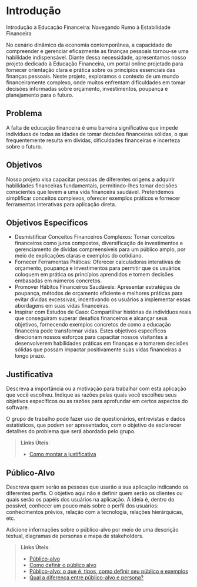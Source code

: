 # Introdução

Introdução à Educação Financeira: Navegando Rumo à Estabilidade Financeira

No cenário dinâmico da economia contemporânea, a capacidade de compreender e gerenciar eficazmente as finanças pessoais tornou-se uma habilidade indispensável. Diante dessa necessidade, apresentamos nosso projeto dedicado à Educação Financeira, um portal online projetado para fornecer orientação clara e prática sobre os princípios essenciais das finanças pessoais. Neste projeto, exploramos o contexto de um mundo financeiramente complexo, onde muitos enfrentam dificuldades em tomar decisões informadas sobre orçamento, investimentos, poupança e planejamento para o futuro.

## Problema
A falta de educação financeira é uma barreira significativa que impede indivíduos de todas as idades de tomar decisões financeiras sólidas, o que frequentemente resulta em dívidas, dificuldades financeiras e incerteza sobre o futuro.


## Objetivos

Nosso projeto visa capacitar pessoas de diferentes origens a adquirir habilidades financeiras fundamentais, permitindo-lhes tomar decisões conscientes que levem a uma vida financeira saudável. Pretendemos simplificar conceitos complexos, oferecer exemplos práticos e fornecer ferramentas interativas para aplicação direta.

## Objetivos Especificos
*  Desmistificar Conceitos Financeiros Complexos: Tornar conceitos financeiros como juros compostos, diversificação de investimentos e gerenciamento de dívidas compreensíveis para um público amplo, por meio de explicações claras e exemplos do cotidiano.
*  Fornecer Ferramentas Práticas: Oferecer calculadoras interativas de orçamento, poupança e investimentos para permitir que os usuários coloquem em prática os princípios aprendidos e tomem decisões embasadas em números concretos.
*  Promover Hábitos Financeiros Saudáveis: Apresentar estratégias de poupança, métodos de orçamento eficiente e melhores práticas para evitar dívidas excessivas, incentivando os usuários a implementar essas abordagens em suas vidas financeiras.
*  Inspirar com Estudos de Caso: Compartilhar histórias de indivíduos reais que conseguiram superar desafios financeiros e alcançar seus objetivos, fornecendo exemplos concretos de como a educação financeira pode transformar vidas.
   Estes objetivos específicos direcionam nossos esforços para capacitar nossos visitantes a desenvolverem habilidades práticas em finanças e a tomarem decisões sólidas que possam impactar positivamente suas vidas financeiras a longo prazo.


## Justificativa

Descreva a importância ou a motivação para trabalhar com esta aplicação que você escolheu. Indique as razões pelas quais você escolheu seus objetivos específicos ou as razões para aprofundar em certos aspectos do software.

O grupo de trabalho pode fazer uso de questionários, entrevistas e dados estatísticos, que podem ser apresentados, com o objetivo de esclarecer detalhes do problema que será abordado pelo grupo.

> **Links Úteis**:
> - [Como montar a justificativa](https://guiadamonografia.com.br/como-montar-justificativa-do-tcc/)

## Público-Alvo

Descreva quem serão as pessoas que usarão a sua aplicação indicando os diferentes perfis. O objetivo aqui não é definir quem serão os clientes ou quais serão os papéis dos usuários na aplicação. A ideia é, dentro do possível, conhecer um pouco mais sobre o perfil dos usuários: conhecimentos prévios, relação com a tecnologia, relações
hierárquicas, etc.

Adicione informações sobre o público-alvo por meio de uma descrição textual, diagramas de personas e mapa de stakeholders.

> **Links Úteis**:
> - [Público-alvo](https://blog.hotmart.com/pt-br/publico-alvo/)
> - [Como definir o público alvo](https://exame.com/pme/5-dicas-essenciais-para-definir-o-publico-alvo-do-seu-negocio/)
> - [Público-alvo: o que é, tipos, como definir seu público e exemplos](https://klickpages.com.br/blog/publico-alvo-o-que-e/)
> - [Qual a diferença entre público-alvo e persona?](https://rockcontent.com/blog/diferenca-publico-alvo-e-persona/)
